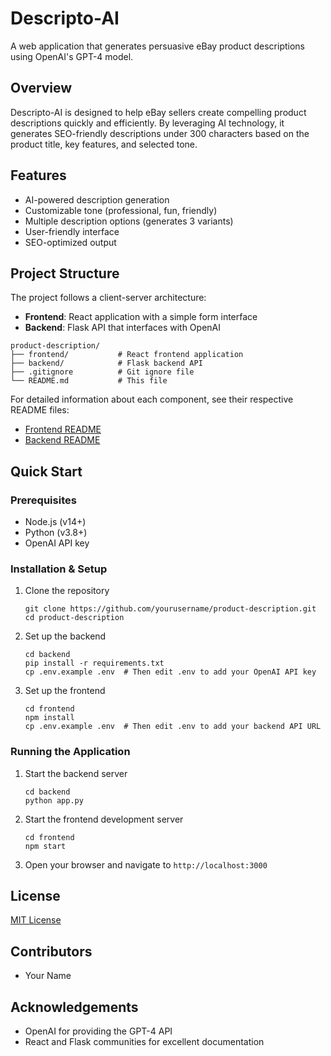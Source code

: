 # Descripto-AI

A web application that generates persuasive eBay product descriptions using OpenAI's GPT-4 model.

## Overview

Descripto-AI is designed to help eBay sellers create compelling product descriptions quickly and efficiently. By leveraging AI technology, it generates SEO-friendly descriptions under 300 characters based on the product title, key features, and selected tone.

## Features

- AI-powered description generation
- Customizable tone (professional, fun, friendly)
- Multiple description options (generates 3 variants)
- User-friendly interface
- SEO-optimized output

## Project Structure

The project follows a client-server architecture:

- **Frontend**: React application with a simple form interface
- **Backend**: Flask API that interfaces with OpenAI

```
product-description/
├── frontend/           # React frontend application
├── backend/            # Flask backend API
├── .gitignore          # Git ignore file
└── README.md           # This file
```

For detailed information about each component, see their respective README files:

- [Frontend README](./frontend/README.md)
- [Backend README](./backend/README.md)

## Quick Start

### Prerequisites

- Node.js (v14+)
- Python (v3.8+)
- OpenAI API key

### Installation & Setup

1. Clone the repository
   ```
   git clone https://github.com/yourusername/product-description.git
   cd product-description
   ```

2. Set up the backend
   ```
   cd backend
   pip install -r requirements.txt
   cp .env.example .env  # Then edit .env to add your OpenAI API key
   ```

3. Set up the frontend
   ```
   cd frontend
   npm install
   cp .env.example .env  # Then edit .env to add your backend API URL
   ```

### Running the Application

1. Start the backend server
   ```
   cd backend
   python app.py
   ```

2. Start the frontend development server
   ```
   cd frontend
   npm start
   ```

3. Open your browser and navigate to `http://localhost:3000`

## License

[MIT License](LICENSE)

## Contributors

- Your Name

## Acknowledgements

- OpenAI for providing the GPT-4 API
- React and Flask communities for excellent documentation
